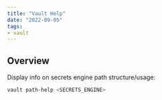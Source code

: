 ```yaml
---
title: "Vault Help"
date: "2022-09-05"
tags:
- vault
---
```


## Overview

Display info on secrets engine path structure/usage:
```bash
vault path-help <SECRETS_ENGINE>
```
